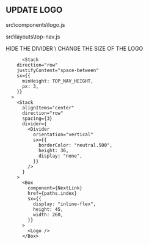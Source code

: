 ## UPDATE LOGO

src\components\logo.js




src\layouts\top-nav.js

HIDE THE DIVIDER \ CHANGE THE SIZE OF THE LOGO

          <Stack
        direction="row"
        justifyContent="space-between"
        sx={{
          minHeight: TOP_NAV_HEIGHT,
          px: 3,
        }}
      >
        <Stack
          alignItems="center"
          direction="row"
          spacing={3}
          divider={
            <Divider
              orientation="vertical"
              sx={{
                borderColor: "neutral.500",
                height: 36,
                display: "none",
              }}
            />
          }
        >
          <Box
            component={NextLink}
            href={paths.index}
            sx={{
              display: "inline-flex",
              height: 45,
              width: 260,
            }}
          >
            <Logo />
          </Box>

